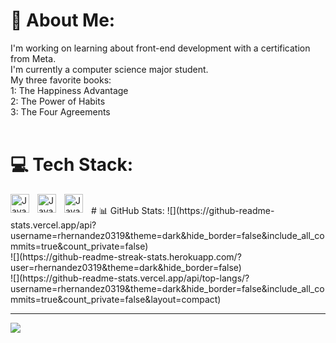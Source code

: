 # 💫 About Me:
I'm working on learning about front-end development with a certification from Meta.<br>I'm currently a computer science major student.<br>My three favorite books:<br>1: The Happiness Advantage<br>2: The Power of Habits<br>3: The Four Agreements<br><br>


# 💻 Tech Stack:
<img align= "left" alt="Java" width="30px" style="padding-right:10px;" src="https://cdn.jsdelivr.net/gh/devicons/devicon@latest/icons/html5/html5-original-wordmark.svg" />
<img align= "left" alt="Java" width="30px" style="padding-right:10px;" src="https://cdn.jsdelivr.net/gh/devicons/devicon@latest/icons/pycharm/pycharm-original.svg" />
<img align= "left" alt="Java" width="30px" style="padding-right:10px;" src="https://cdn.jsdelivr.net/gh/devicons/devicon@latest/icons/python/python-original.svg" />

<br>
# 📊 GitHub Stats:
![](https://github-readme-stats.vercel.app/api?username=rhernandez0319&theme=dark&hide_border=false&include_all_commits=true&count_private=false)<br/>
![](https://github-readme-streak-stats.herokuapp.com/?user=rhernandez0319&theme=dark&hide_border=false)<br/>
![](https://github-readme-stats.vercel.app/api/top-langs/?username=rhernandez0319&theme=dark&hide_border=false&include_all_commits=true&count_private=false&layout=compact)

---
[![](https://visitcount.itsvg.in/api?id=rhernandez0319&icon=0&color=0)](https://visitcount.itsvg.in)

<!-- Proudly created with GPRM ( https://gprm.itsvg.in ) -->
